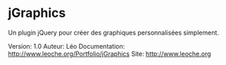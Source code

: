 jGraphics
=========

Un plugin jQuery pour créer des graphiques personnalisées simplement.

Version: 1.0
Auteur: Léo
Documentation: http://www.leoche.org/Portfolio/jGraphics
Site: http://www.leoche.org